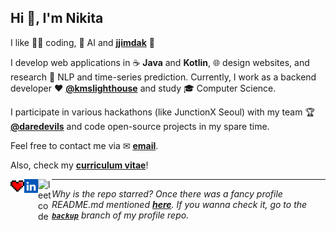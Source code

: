 <h2>Hi 👋, I'm Nikita</h2>

I like 👨‍💻 coding, 🧠 AI and **[jjimdak](https://3.bp.blogspot.com/-C8MpycXKT6g/WMJCIIoSApI/AAAAAAAAC0M/jYs_urGfOnsZ-sL-F1Y8gROEDRH8KFIFACEw/s1600/Seoul_%25EB%2582%25B4%25EA%25B0%2580%25EC%25B0%259C%25ED%2595%259C%25EB%258B%25AD_2.JPG)** 🤟

I develop web applications in ☕ **Java** and **Kotlin**, 🌐 design websites, and research 💬 NLP and time-series prediction. Currently, I work as a backend developer ♥ **[@kmslighthouse](https://www.kmslh.com/)** and study 🎓 Computer Science.

I participate in various hackathons (like JunctionX Seoul) with my team 🏆 **[@daredevils](https://github.com/daredevils-team)** and code open-source projects in my spare time.

Feel free to contact me via ✉ **<a href="mailto:me@rusetskii.dev">email</a>**.

Also, check my **[curriculum vitae](https://xtenzq.github.io/cv/)**!

<p align="left"><img align="left" src="icons/heart.svg" alt="xtenzq" width="22px" /><a href="https://linkedin.com/in/xtenzq" target="blank"><img align="left" src="icons/ulinkedin.svg" alt="xtenzq" width="22px" /></a><a href="https://leetcode.com/xtenzq/" target="blank"><img align="left" src="icons/leetcode.svg" alt="leetcode" width="22px" /></a></p>

---
_Why is the repo starred? Once there was a fancy profile README.md mentioned **[here](https://github.com/abhisheknaiidu/awesome-github-profile-readme)**. If you wanna check it, go to the **[`backup`](https://github.com/xtenzQ/xtenzQ/tree/backup)** branch of my profile repo._
